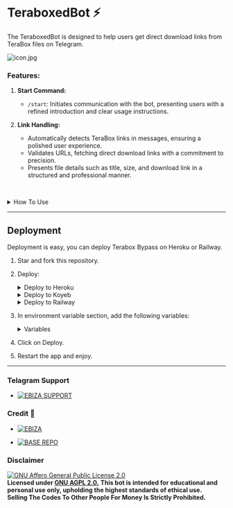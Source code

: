 # TeraboxedBot ⚡

The TeraboxedBot is designed to help users get direct download links from TeraBox files on Telegram.

![icon.jpg](https://te.legra.ph/file/7680309a045c8063a08c7.jpg)


### **Features:**

1. **Start Command:**
   - `/start`: Initiates communication with the bot, presenting users with a refined introduction and clear usage instructions.

2. **Link Handling:**
   - Automatically detects TeraBox links in messages, ensuring a polished user experience.
   - Validates URLs, fetching direct download links with a commitment to precision.
   - Presents file details such as title, size, and download link in a structured and professional manner.

<br><details>
<summary>How To Use</summary>
1. Start a Chat:
   * Initiate a private chat with the bot, ensuring a discreet and personalized experience.

2. Send TeraBox Links:
   * Share TeraBox links with the bot, guaranteeing a streamlined interaction.

3. Receive Download Links:
   * Experience the bot's efficiency as it provides direct download links and comprehensive file information.

</details>

---

## Deployment
Deployment is easy, you can deploy Terabox Bypass on Heroku or Railway.
1. Star and fork this repository.
2. Deploy:

    <details>
    <summary>Deploy to Heroku</summary>
    
    <br>[![Deploy](https://www.herokucdn.com/deploy/button.svg)](https://heroku.com/deploy?template=https://github.com/youesky/TeraboxedBot)
    </details>
    
    <details>
    <summary>Deploy to Koyeb</summary>
    
    <br>[![Deploy to Koyeb](https://www.koyeb.com/static/images/deploy/button.svg)](https://app.koyeb.com/deploy?type=git&repository=github.com/youesky/TeraboxedBot&env[WEBHOOK]=True&env[BOT_TOKEN]&env[API_ID]&env[API_HASH]&env[ADMINS]&env[IMAGES]&run_command=python%20bot.py&branch=main&name=TeraboxedBot)              
    </details>
    
    <details>
    <summary>Deploy to Railway</summary>
    
    <br>[![Deploy on Railway](https://railway.app/button.svg)](https://railway.app/template/_l3iQY?referralCode=IEUhZ-)
    </details>

3. In environment variable section, add the following variables:

    <details>
    <summary>Variables</summary>
      
      <b>Required Variable</b>
    * `BOT_TOKEN`: Create a bot using [@BotFather](https://telegram.dog/BotFather), and get the Telegram API token.
    * `ADMINS`: Username or ID of Admin. Separate multiple Admins by space

      <b>Optional Variables</b>
    * `API_ID`: Get this value from [telegram.org](https://my.telegram.org/apps)
    * `API_HASH`: Get this value from [telegram.org](https://my.telegram.org/apps)
    * `IMAGES`: Telegraph links of images to show in start message.( Multiple images can be used seperated by space )
    * `WEBHOOK`: True/False if your server is web support required? the value is True else False
    </details>
    
4. Click on Deploy.
5. Restart the app and enjoy.

---

### Telagram Support

* [![EBIZA SUPPORT](https://img.shields.io/static/v1?label=EBIZA&message=SUPPORT&color=critical)](https://t.me/EbizaSupport)

### Credit 💞

* [![EBIZA](https://img.shields.io/static/v1?label=OWNER&message=EBIZA&color=yellow)](https://t.me/ebiza)

* [![BASE REPO](https://img.shields.io/static/v1?label=BASE&message=REPO&color=green)](https://github.com/bakamono12/Terabox-Bypass)

### Disclaimer

[![GNU Affero General Public License 2.0](https://www.gnu.org/graphics/agplv3-155x51.png)](https://www.gnu.org/licenses/agpl-3.0.en.html#header)<br>
<b>Licensed under <a href="https://github.com/MrMKN/PROFESSOR-BOT/blob/main/LICENSE">GNU AGPL 2.0.</a></b>
<b>This bot is intended for educational and personal use only, upholding the highest standards of ethical use.</b><br>
<b>Selling The Codes To Other People For Money Is Strictly Prohibited.</b>
